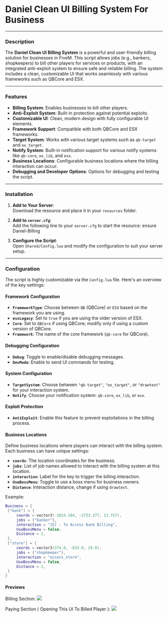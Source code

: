 # Daniel Clean UI Billing System For Business

---

### Description

The **Daniel Clean UI Billing System** is a powerful and user-friendly billing solution for businesses in FiveM. This script allows jobs (e.g., bankers, shopkeepers) to bill other players for services or products, with an integrated anti-exploit system to ensure safe and reliable billing. The system includes a clean, customizable UI that works seamlessly with various frameworks such as QBCore and ESX.

---

### Features

- **Billing System**: Enables businesses to bill other players.
- **Anti-Exploit System**: Built-in protection against potential exploits.
- **Customizable UI**: Clean, modern design with fully configurable UI elements.
- **Framework Support**: Compatible with both QBCore and ESX frameworks.
- **Target System**: Works with various target systems such as `qb-target` and `ox_target`.
- **Notify System**: Built-in notification support for various notify systems like `qb-core`, `ox_lib`, and `esx`.
- **Business Locations**: Configurable business locations where the billing interaction can occur.
- **Debugging and Developer Options**: Options for debugging and testing the script.

---

### Installation

1. **Add to Your Server**:  
   Download the resource and place it in your `resources` folder.

2. **Add to `server.cfg`**:  
   Add the following line to your `server.cfg` to start the resource:
ensure Daniel-Billing

3. **Configure the Script**:  
Open `Shared/Config.lua` and modify the configuration to suit your server setup.

---

### Configuration

The script is highly customizable via the `Config.lua` file. Here's an overview of the key settings:

#### Framework Configuration

- **`FrameworkType`**: Choose between `QB` (QBCore) or `ESX` based on the framework you are using.
- **`esxLegacy`**: Set to `true` if you are using the older version of ESX.
- **`Core`**: Set to `QBCore` if using QBCore; modify only if using a custom version of QBCore.
- **`Framework`**: The name of the core framework (`qb-core` for QBCore).

#### Debugging Configuration

- **`Debug`**: Toggle to enable/disable debugging messages.
- **`DevMode`**: Enable to send UI commands for testing.

#### System Configuration

- **`TargetSystem`**: Choose between `"qb-target"`, `"ox_target"`, or `"drawtext"` for your interaction system.
- **`Notify`**: Choose your notification system: `qb-core`, `ox_lib`, or `esx`.

#### Exploit Protection

- **`AntiExploit`**: Enable this feature to prevent exploitations in the billing process.

#### Business Locations

Define business locations where players can interact with the billing system. Each business can have unique settings:

- **`coords`**: The location coordinates for the business.
- **`jobs`**: List of job names allowed to interact with the billing system at this location.
- **`interaction`**: Label for the key to trigger the billing interaction.
- **`UseBossMenu`**: Toggle to use a boss menu for business owners.
- **`Distance`**: Interaction distance, change if using `drawtext`.

Example:

```lua
Business = {
 ["bank"] = {
     coords = vector3(-1024.184, -2733.377, 13.757),
     jobs = {"banker"},
     interaction = "[E] - To Access Bank Billing",
     UseBossMenu = false,
     Distance = 2,
 },
 ["store"] = {
     coords = vector3(374.0, -833.0, 29.0),
     jobs = {"shopkeeper"},
     interaction = "access_store",
     UseBossMenu = false,
     Distance = 2,
 }
}
```

#### Previews

Billing Section:
<img src="https://i.imgur.com/BNwAjB1.png">

Paying Section ( Opening This UI To Billed Player ):
<img src="https://i.imgur.com/s4P2W1G.png">
